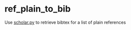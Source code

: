 # ref_plain_to_bib

Use [scholar.py](https://github.com/ckreibich/scholar.py) to retrieve bibtex for a list of plain references
